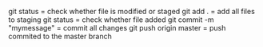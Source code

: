 git status = check whether file is modified or staged 
git add . = add all files to staging 
git status = check whether file added
git commit -m "mymessage" =  commit all changes 
git push origin master = push commited to the master branch 

